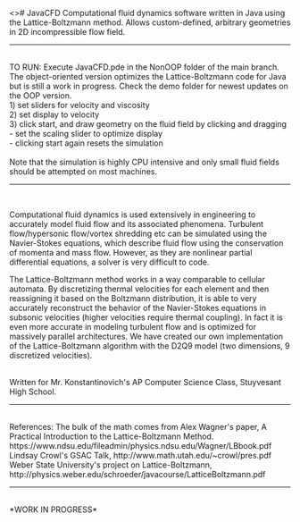 <># JavaCFD
Computational fluid dynamics software written in Java using the Lattice-Boltzmann method. Allows custom-defined, arbitrary geometries in 2D incompressible flow field.

<hr><br>
TO RUN: Execute JavaCFD.pde in the NonOOP folder of the main branch. The object-oriented version optimizes the Lattice-Boltzmann code for Java but is still a work in progress. Check the demo folder for newest updates on the OOP version.<br>
1) set sliders for velocity and viscosity<br>
2) set display to velocity<br>
3) click start, and draw geometry on the fluid field by clicking and dragging<br>
- set the scaling slider to optimize display<br>
- clicking start again resets the simulation<br>
<br>
Note that the simulation is highly CPU intensive and only small fluid fields should be attempted on most machines. <br>

<hr><br>

Computational fluid dynamics is used extensively in engineering to accurately model fluid flow and its associated phenomena. Turbulent flow/hypersonic flow/vortex shredding etc can be simulated using the Navier-Stokes equations, which describe fluid flow using the conservation of momenta and mass flow. However, as they are nonlinear partial differential equations, a solver is very difficult to code.<br> 

The Lattice-Boltzmann method works in a way comparable to cellular automata. By discretizing thermal velocities for each element and then reassigning it based on the Boltzmann distribution, it is able to very accurately reconstruct the behavior of the Navier-Stokes equations in subsonic velocities (higher velocities require thermal coupling). In fact it is even more accurate in modeling turbulent flow and is optimized for massively parallel architectures. We have created our own implementation of the Lattice-Boltzmann algorithm with the D2Q9 model (two dimensions, 9 discretized velocities).<br><br>

Written for Mr. Konstantinovich's AP Computer Science Class, Stuyvesant High School.<br>
<hr><br>
References:
The bulk of the math comes from Alex Wagner's paper, A Practical Introduction to the Lattice-Boltzmann Method. https://www.ndsu.edu/fileadmin/physics.ndsu.edu/Wagner/LBbook.pdf <br>
Lindsay Crowl's GSAC Talk, http://www.math.utah.edu/~crowl/pres.pdf <br>
Weber State University's project on Lattice-Boltzmann, http://physics.weber.edu/schroeder/javacourse/LatticeBoltzmann.pdf
<hr><br>
*WORK IN PROGRESS*
